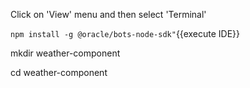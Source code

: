 


Click on 'View' menu and then select 'Terminal'

`npm install -g @oracle/bots-node-sdk"`{{execute IDE}}



mkdir weather-component


cd weather-component